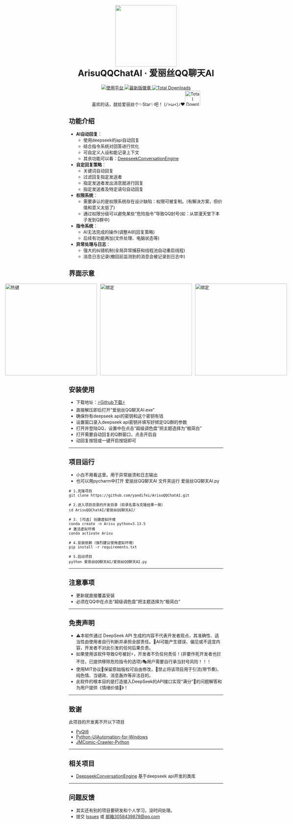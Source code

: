 <div align="center">
  <h1 align="center">
    <img src="./展示项目的图片/爱丽丝.png" width="200"/>
    <br/>
    ArisuQQChatAI · 爱丽丝QQ聊天AI
  </h1> 
</div>

<div align="center">
  <a href=https://www.microsoft.com/zh-cn/software-download/windows11>
    <img alt="使用平台" src="https://img.shields.io/badge/platform-Windows11-blue?style=flat-square&color=00ffff"/>
  </a>
  <a href=https://github.com/yandifei/ArisuQQChatAI/releases/download/v1.0.0-beta/ArisuQQChatAI.7z>
    <img alt="最新版徽章" src="https://img.shields.io/github/release/yandifei/ArisuQQChatAI?include_prereleases&style=flat-square&color=4141dc"/>
  </a>
  <a href=https://github.com/yandifei/ArisuQQChatAI/releases>
    <img alt="Total Downloads" src="https://img.shields.io/github/downloads/yandifei/ArisuQQChatAI/total?style=flat-square&color=00ffff" />
  </a>
</div>

<div align="center">
  喜欢的话，就给爱丽丝个✨Star✨吧！ (ﾉ>ω<)ﾉ❤️<img alt="Total Downloads" src="./爱丽丝QQ聊天AI/resources/爱丽丝表情包/非女仆/14.png" width="50"/>
</div>

## 功能介绍

- **AI自动回复**：
  - 使用deepseek的api自动回复
  - 结合指令系统对回答进行优化
  - 可自定义人设和能记录上下文
  - 其余功能可以看：[DeepseekConversationEngine](https://github.com/yandifei/DeepseekConversationEngine)
- **自定回复策略**：
  - 关键词自动回复
  - 过滤回复指定发送者
  - 指定发送者发出消息就进行回复
  - 指定发送者及特定语句自动回复
- **权限系统**：
  - 需要承认的是权限系统存在设计缺陷：权限可被复制。(有解决方案，但价值和意义太低了)
  - 通过权限分级可以避免某些“危险指令”导致QQ封号(如：从禁漫天堂下本子发到Q群中)
- **指令系统**：
  - AI无法完成的操作(调整AI的回复策略)
  - 后续有功能再加(文件处理、电脑状态等)
- **异常处理与日志**：
  - 强大的纠错机制(全局异常捕获和线程池自动重启线程)
  - 消息日志记录(撤回前监测到的消息会被记录到日志中)

## 界面示意

<div style="display: flex; justify-content: center; gap: 10px; margin: 20px auto;">
  <img src="https://media.githubusercontent.com/media/yandifei/ArisuQQChatAI/bf40dda6d3300abe92f4e03f103e936f9738ee97/%E5%B1%95%E7%A4%BA%E9%A1%B9%E7%9B%AE%E7%9A%84%E5%9B%BE%E7%89%87/%E4%B8%BB%E9%A1%B5.png" 
       alt="热键"
       style="width: 300px; height: auto;"/>
  <img src="https://media.githubusercontent.com/media/yandifei/ArisuQQChatAI/main/%E5%B1%95%E7%A4%BA%E9%A1%B9%E7%9B%AE%E7%9A%84%E5%9B%BE%E7%89%87/%E7%8A%B6%E6%80%81%E7%9B%91%E6%B5%8B.png" 
      alt="绑定" 
      style="width: 300px; height: auto;"/>
  <img src="https://media.githubusercontent.com/media/yandifei/ArisuQQChatAI/main/%E5%B1%95%E7%A4%BA%E9%A1%B9%E7%9B%AE%E7%9A%84%E5%9B%BE%E7%89%87/%E7%BB%91%E5%AE%9A.png" 
       alt="绑定" 
       style="width: 300px; height: auto;"/>
</div>

## 安装使用
- 下载地址：[⚡Github下载⚡](https://github.com/yandifei/ArisuQQChatAI/releases/download/v1.0.0-beta/ArisuQQChatAI.7z)
- 直接解压即后打开“爱丽丝QQ聊天AI.exe”
- 确保你有deepseek api的密钥和这个密钥有钱
- 设置窗口录入deepseek api密钥并填写好绑定QQ群的参数
- 打开并登陆QQ，设置中在点击“超级调色盘”把主题选择为“极简白”
- 打开需要自动回复的Q群窗口，点击开启自
- 动回复按钮或一键开启按钮即可

***

## 项目运行
- 小白不用看这里。用于异常崩溃和日志输出
- 也可以用pycharm中打开 爱丽丝QQ聊天AI 文件夹运行 爱丽丝QQ聊天AI.py
```git
# 1.克隆项目
git clone https://github.com/yandifei/ArisuQQChatAI.git

# 2.进入项目目录的开发目录（目录名需与克隆结果一致）
cd ArisuQQChatAI/爱丽丝QQ聊天AI/

# 3. [可选] 创建虚拟环境
conda create -n Arisu python=3.13.5
# 激活虚拟环境
conda activate Arisu

# 4.安装依赖（强烈建议使用虚拟环境）
pip install -r requirements.txt

# 5.启动项目
python 爱丽丝QQ聊天AI/爱丽丝QQ聊天AI.py
```


***

## 注意事项
- 更新就直接覆盖安装
- 必须在QQ中在点击“超级调色盘”把主题选择为“极简白”

***

## 免责声明
- ⚠️本软件通过 DeepSeek API 生成的内容不代表开发者观点，其准确性、适当性由使用者自行判断并承担全部责任。🤖AI可能产生错误、偏见或不适宜内容，开发者不对此引发的任何后果负责。
- 如果使用该软件导致Q号被封⚡，开发者不负任何责任！(非要作死开发者也拦不住，已提供移除危险指令的选项)🎭用户需要自行承当封号风险！！！
- 使用MIT协议📜保留原始版权可自由修改，🚫禁止将该项目用于引流(带节奏)、纯色情、当键政、消息轰炸等非法目的。
- 此软件的根本目的是打造接入DeepSeek的API接口实现“满分”🧠的问题解答和为用户提供《情绪价值💖》！

***

## 致谢

此项目的开发离不开以下项目
- [PyQt6](https://www.riverbankcomputing.com/software/pyqt/)
- [Python-UIAutomation-for-Windows](https://github.com/yinkaisheng/Python-UIAutomation-for-Windows)
- [JMComic-Crawler-Python](https://github.com/hect0x7/JMComic-Crawler-Python)

***

## 相关项目

- [DeepseekConversationEngine](https://github.com/yandifei/DeepseekConversationEngine) 基于deepseek api开发的类库

***

## 问题反馈
- 其实还有别的项目要研发和个人学习，没时间处理。
- 提交 [Issues](https://github.com/yandifei/ArisuQQChatAI/issues) 或 邮箱3058439878@qq.com